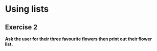 # Using lists
## Exercise 2

**Ask the user for their three favourite flowers then print out their flower list.**

